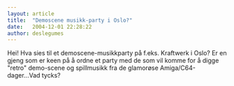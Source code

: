 ```yaml
---
layout: article
title:  "Demoscene musikk-party i Oslo?"
date:   2004-12-01 22:28:22
author: deslegumes
---
```

Hei! Hva sies til et demoscene-musikkparty på f.eks. Kraftwerk i Oslo?
Er en gjeng som er keen på å ordne et party med de som vil komme for å
digge "retro" demo-scene og spillmusikk fra de glamorøse
Amiga/C64-dager...Vad tycks?


